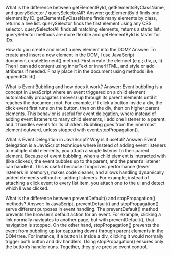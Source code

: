 What is the difference between getElementById, getElementsByClassName, and querySelector / querySelectorAll?
Answer: 
getElementById finds one element by ID. 
getElementsByClassName finds many elements by class, returns a live list.
querySelector finds the first element using any CSS selector.
querySelectorAll finds all matching elements, returns a static list.
querySelector methods are more flexible and getElementById is faster for IDs.


How do you create and insert a new element into the DOM?
Answer: 
To create and insert a new element in the DOM, I use JavaScript document.createElement() method. First create the elemnet (e.g.; div, p, li). Then I can add content using innerText or innerHTML, and style or add atributes if needed. Finaly place it in the document using methods like appendChild().

What is Event Bubbling and how does it work?
Answer:
Event bubbling is a concept in JavaScript where an event triggered on a child element automatically propagates (moves) up through its parent elements until it reaches the document root. For example, if I click a button inside a div, the click event first runs on the button, then on the div, then on higher parent elements. This behavior is useful for event delegation, where instead of adding event listeners to many child elements, I add one listener to a parent, and it handles events for its children. Bubbling goes from the innermost element outward, unless stopped with event.stopPropagation().


What is Event Delegation in JavaScript? Why is it useful?
Answer:
Event delegation is a JavaScript technique where instead of adding event listeners to multiple child elements, you attach a single listener to their parent element. Because of event bubbling, when a child element is interacted with (like clicked), the event bubbles up to the parent, and the parent’s listener can handle it. This is useful because it improves performance (fewer listeners in memory), makes code cleaner, and allows handling dynamically added elements without re-adding listeners. For example, instead of attaching a click event to every list item, you attach one to the ul and detect which li was clicked.

What is the difference between preventDefault() and stopPropagation() methods?
Answer: In JavaScript, preventDefault() and stopPropagation() serve different purposes in event handling. The preventDefault() method prevents the browser’s default action for an event. For example, clicking a link normally navigates to another page, but with preventDefault(), that navigation is stopped. On the other hand, stopPropagation() prevents the event from bubbling up (or capturing down) through parent elements in the DOM tree. For instance, if a button is inside a div, clicking it would normally trigger both button and div handlers. Using stopPropagation() ensures only the button’s handler runs. Together, they give precise event control.